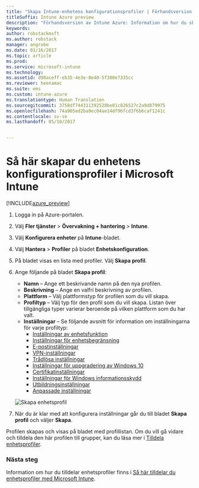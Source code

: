 ```yaml
---
title: "Skapa Intune-enhetens konfigurationsprofiler | Förhandsversion av Intune Azure"
titleSuffix: Intune Azure preview
description: "Förhandsversion av Intune Azure: Information om hur du skapar Intune-enhetens konfigurationsprofiler."
keywords: 
author: robstackmsft
ms.author: robstack
manager: angrobe
ms.date: 03/16/2017
ms.topic: article
ms.prod: 
ms.service: microsoft-intune
ms.technology: 
ms.assetid: d98aceff-eb35-4e3e-8e40-5f300e7335cc
ms.reviewer: heenamac
ms.suite: ems
ms.custom: intune-azure
ms.translationtype: Human Translation
ms.sourcegitcommit: 3758df744311392528be01c826527c2a9d879975
ms.openlocfilehash: 74a905ed2ba9ec04ae14df96fcd3f6b6caf1241c
ms.contentlocale: sv-se
ms.lasthandoff: 05/10/2017


---
```


# <a name="how-to-create-device-configuration-profiles-in-microsoft-intune"></a>Så här skapar du enhetens konfigurationsprofiler i Microsoft Intune

[!INCLUDE[azure_preview](../includes/azure_preview.md)]


1. Logga in på Azure-portalen.
2. Välj **Fler tjänster** > **Övervakning + hantering** > **Intune**.
3. Välj **Konfigurera enheter** på **Intune**-bladet.
2. Välj **Hantera** > **Profiler** på bladet **Enhetskonfiguration**.
2. På bladet visas en lista med profiler. Välj **Skapa profil**.
3. Ange följande på bladet **Skapa profil**:
    - **Namn** – Ange ett beskrivande namn på den nya profilen.
    - **Beskrivning** – Ange en valfri beskrivning av profilen.
    - **Plattform** – Välj plattformstyp för profilen som du vill skapa.
    - **Profiltyp** – Välj typ för den profil som du vill skapa. Listan över tillgängliga typer varierar beroende på vilken plattform som du har valt.
    - **Inställningar** – Se följande avsnitt för information om inställningarna för varje profiltyp:
        -  [Inställningar av enhetsfunktion](how-to-configure-device-features.md)
        -  [Inställningar för enhetsbegränsning](how-to-configure-device-restrictions.md)
        -  [E-postinställningar](how-to-configure-email-settings.md)
        -  [VPN-inställningar](how-to-configure-vpn-settings.md)
        -  [Trådlösa inställningar](how-to-configure-wi-fi-settings.md)
        -  [Inställningar för uppgradering av Windows 10](how-to-configure-windows-10-edition-upgrade.md)
        -  [Certifikatinställningar](how-to-configure-certificates.md)
        -  [Inställningar för Windows informationsskydd](how-to-configure-windows-information-protection.md)
        -  [Utbildningsinställningar](how-to-configure-education-settings.md)
        -  [Anpassade inställningar](how-to-configure-custom-settings.md)

    ![Skapa enhetsprofil](./media/create-device-profile.png)
4. När du är klar med att konfigurera inställningar går du till bladet **Skapa profil** och väljer **Skapa**.

Profilen skapas och visas på bladet med profillistan.
Om du vill gå vidare och tilldela den här profilen till grupper, kan du läsa mer i [Tilldela enhetsprofiler](how-to-assign-device-profiles.md).


### <a name="next-steps"></a>Nästa steg
Information om hur du tilldelar enhetsprofiler finns i [Så här tilldelar du enhetsprofiler med Microsoft Intune](how-to-assign-device-profiles.md).

